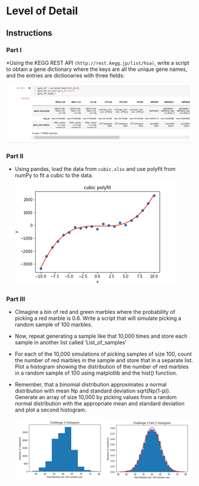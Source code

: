# Level of Detail

## Instructions

### Part I

*Using the KEGG REST API `(http://rest.kegg.jp/list/hsa)`, write a script to obtain a gene dictionary where the keys are all the unique gene names, and the entries are dictionaries with three fields: 

  ![gene_dictionary.png](images/gene_dictionary.png)

### Part II

* Using pandas, load the data from `cubic.xlsx` and use polyfit from numPy to fit a cubic to the data.
  ![Cubic_Polyfit.png](images/Cubic_Polyfit.png)

### Part III

* CImagine a bin of red and green marbles where the probability of picking a red marble is 0.6. Write a script that will simulate picking a random sample of 100 marbles.

* Now, repeat generating a sample like that 10,000 times and store each sample in another list called ‘List_of_samples’

* For each of the 10,000 simulations of picking samples of size 100, count the number of red marbles in the sample and store that in a separate list. Plot a histogram showing the distribution of the number of red marbles in a random sample of 100 using matplotlib and the hist() function. 

* Remember, that a binomial distribution approximates a normal distribution with mean Np and standard deviation sqrt(Np(1-p)). Generate an array of size 10,000 by picking values from a random normal distribution with the appropriate mean and standard deviation and plot a second histogram. 

  ![part3.png](images/part3.png)

